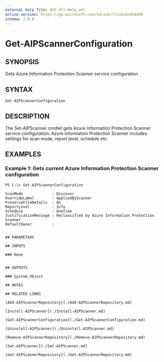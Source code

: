 ```yaml
---
external help file: AIP.dll-Help.xml
online version: https://go.microsoft.com/fwlink/?linkid=858206
schema: 2.0.0
---
```


# Get-AIPScannerConfiguration

## SYNOPSIS
Gets Azure Information Protection Scanner service configuration

## SYNTAX

```
Get-AIPScannerConfiguration
```

## DESCRIPTION
The Set-AIPScanner cmdlet gets Azure Information Protection Scanner service configuration. Azure Information Protection Scanner includes settings for scan mode, report level, schedule etc.

## EXAMPLES

### Example 1: Gets current Azure Information Protection Scanner configuration
```
PS C:\> Get-AIPScannerConfiguration

ScanMode             : Discover
OverrideLabel        : AppliedByScanner
PreserveFileDetails  : On
ReportLevel          : Info
Schedule             : OneTime
JustificationMessage : Reclassified by Azure Information Protection Scanner
DefaultOwner         :


## PARAMETERS

## INPUTS

### None


## OUTPUTS

### System.Object

## NOTES

## RELATED LINKS

[Add-AIPScannerRepository](./Add-AIPScannerRepository.md)

[Install-AIPScanner](./Install-AIPScanner.md)

[Get-AIPScannerConfiguration](./Get-AIPScannerConfiguration.md)

[Uninstall-AIPScanner](./Uninstall-AIPScanner.md)

[Remove-AIPScannerRepository](./Remove-AIPScannerRepository.md)

[Set-AIPScanner](./Set-AIPScanner.md)

[Get-AIPScannerRepository](./Get-AIPScannerRepository.md)